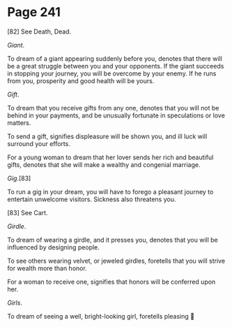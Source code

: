 # Page 241
[82] See Death, Dead.


_Giant_.


To dream of a giant appearing suddenly before you, denotes that there
will be a great struggle between you and your opponents. If the giant
succeeds in stopping your journey, you will be overcome by your enemy.
If he runs from you, prosperity and good health will be yours.


_Gift_.


To dream that you receive gifts from any one, denotes that you
will not be behind in your payments, and be unusually fortunate
in speculations or love matters.


To send a gift, signifies displeasure will be shown you,
and ill luck will surround your efforts.


For a young woman to dream that her lover sends her rich and beautiful gifts,
denotes that she will make a wealthy and congenial marriage.


_Gig_.[83]


To run a gig in your dream, you will have to forego a pleasant journey
to entertain unwelcome visitors. Sickness also threatens you.



[83] See Cart.


_Girdle_.


To dream of wearing a girdle, and it presses you, denotes that you
will be influenced by designing people.


To see others wearing velvet, or jeweled girdles, foretells that you
will strive for wealth more than honor.


For a woman to receive one, signifies that honors will be conferred upon her.


_Girls_.


To dream of seeing a well, bright-looking girl, foretells pleasing
